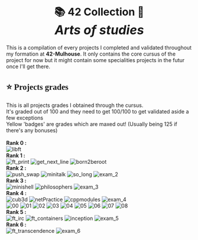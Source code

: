 <h1 align='center'>
	📚 <b>42 Collection</b> 📝<br>
	<i style='font-size:120%;'>Arts of studies</i>
</h1>

This is a compilation of every projects I completed and validated throughout my formation at <b>42-Mulhouse</b>. It only contains the core cursus of the project for now but it might contain some
specialities projects in the futur once I'll get there.

<h2 style='font-size:160%; font-family:impact'>
	⭐️	Projects grades
</h2><p>
	This is all projects grades I obtained through the cursus. <br>
	It's graded out of 100 and they need to get 100/100 to get validated aside a few exceptions<br>
	Yellow 'badges' are grades which are maxed out! (Usually being 125 if there's any bonuses)
	<br><br><b>
	Rank 0 :
	</b><br>
	<img alt="libft" src="https://img.shields.io/static/v1?label=Libft&message=125+/+100&color=yellow&style=plastic"/>
	<br><b>
	Rank 1 :
	<br></b>
	<img alt="ft_print" src="https://img.shields.io/static/v1?label=Printf&message=100+/+100&color=success&style=plastic"/>
	<img alt="get_next_line" src="https://img.shields.io/static/v1?label=GNL&message=110+/+100&color=success&style=plastic"/>
	<img alt="born2beroot" src="https://img.shields.io/static/v1?label=Born2beroot&message=110+/+100&color=success&style=plastic"/>
	<br><b>
	Rank 2 :
	<br></b>
	<img alt="push_swap" src="https://img.shields.io/static/v1?label=Push+Swap&message=84+/+100&color=success&style=plastic"/>
	<img alt="minitalk" src="https://img.shields.io/static/v1?label=Push+Swap&message=125+/+100&color=yellow&style=plastic"/>
	<img alt="so_long" src="https://img.shields.io/static/v1?label=So+Long&message=101+/+100&color=success&style=plastic"/>
	<img alt="exam_2" src="https://img.shields.io/static/v1?label=Exam+Rank+02&message=Validated&color=yellow&style=plastic"/>
	<br><b>
	Rank 3 :
	<br></b>
	<img alt="minishell" src="https://img.shields.io/static/v1?label=Minishell&message=97+/+100&color=success&style=plastic"/>
	<img alt="philosophers" src="https://img.shields.io/static/v1?label=Minishell&message=100+/+100&color=success&style=plastic"/>
	<img alt="exam_3" src="https://img.shields.io/static/v1?label=Exam+Rank+03&message=Validated&color=yellow&style=plastic"/>
	<br><b>
	Rank 4 :
	<br></b>
	<img alt="cub3d" src="https://img.shields.io/static/v1?label=Cub3d&message=115+/+100&color=success&style=plastic"/>
	<img alt="netPractice" src="https://img.shields.io/static/v1?label=NetPractice&message=100+/+100&color=yellow&style=plastic"/>
	<img alt="cppmodules" src="https://img.shields.io/static/v1?label=CPP+Modules&message=⬇&color=success&style=plastic"/>
	<img alt="exam_4" src="https://img.shields.io/static/v1?label=Exam+Rank+04&message=Validated&color=yellow&style=plastic"/>
	<br>
	<img alt="00" src="https://img.shields.io/static/v1?label=00&message=100+/+100&color=yellow&style=plastic"/>
	<img alt="01" src="https://img.shields.io/static/v1?label=01&message=100+/+100&color=yellow&style=plastic"/>
	<img alt="02" src="https://img.shields.io/static/v1?label=02&message=100+/+100&color=yellow&style=plastic"/>
	<img alt="03" src="https://img.shields.io/static/v1?label=03&message=100+/+100&color=yellow&style=plastic"/>
	<img alt="04" src="https://img.shields.io/static/v1?label=04&message=80+/+100&color=success&style=plastic"/>
	<img alt="05" src="https://img.shields.io/static/v1?label=05&message=100+/+100&color=yellow&style=plastic"/>
	<img alt="06" src="https://img.shields.io/static/v1?label=06&message=100+/+100&color=yellow&style=plastic"/>
	<img alt="07" src="https://img.shields.io/static/v1?label=07&message=100+/+100&color=yellow&style=plastic"/>
	<img alt="08" src="https://img.shields.io/static/v1?label=08&message=100+/+100&color=yellow&style=plastic"/>
	<br><b>
	Rank 5 :
	<br></b>
	<img alt="ft_irc" src="https://img.shields.io/static/v1?label=IRC&message=125+/+100&color=yellow&style=plastic"/>
	<img alt="ft_containers" src="https://img.shields.io/static/v1?label=Containers&message=In+Progress&color=important&style=plastic"/>
	<img alt="inception" src="https://img.shields.io/static/v1?label=Inception&message=In+Progress&color=important&style=plastic"/>
	<img alt="exam_5" src="https://img.shields.io/static/v1?label=Exam+Rank+05&message=Validated&color=yellow&style=plastic"/>
	<br><b>
	Rank 6 :
	<br></b>
	<img alt="ft_transcendence" src="https://img.shields.io/static/v1?label=Transcendence&message=Locked&color=critical&style=plastic"/>
	<img alt="exam_6" src="https://img.shields.io/static/v1?label=Exam+Rank+06&message=Locked&color=critical&style=plastic"/>
</p>